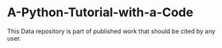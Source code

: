 # A-Python-Tutorial-with-a-Code
This Data repository is part of published work that should be cited by any user.
